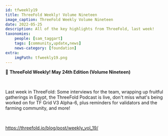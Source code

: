 ```yaml
---
id: tfweekly19
title: ThreeFold Weekly! Volume Nineteen
image_caption: ThreeFold Weekly Volume Nineteen
date: 2022-05-25
description: All of the key highlights from ThreeFold, last week!
taxonomies:
    people: [sam_taggart]
    tags: [community,update,news]
    news-category: [foundation]
extra:
    imgPath: tfweekly19.png
---
```


📰 **ThreeFold Weekly! May 24th Edition (Volume Nineteen)**

<br/>

Last week in ThreeFold: Some interviews for the team, wrapping up fruitful gatherings in Egypt, the ThreeFold Podcast is live, don't miss what's being worked on for TF Grid V3 Alpha-6, plus reminders for validators and the farming community, and more!

<br/>

https://threefold.io/blog/post/weekly_vol_19/